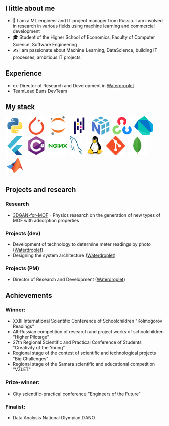 ## I little about me

- 🔭 I am a ML engineer and IT project manager from Russia. I am involved in research in various fields using machine learning and commercial development
- 🎓 Student of the Higher School of Economics, Faculty of Computer Science, Software Engineering 
- ✍️ I am passionate about Machine Learning, DataScience, building IT processes, ambitious IT projects

## Experience

- ex-Director of Research and Development in [Waterdroplet](https://waterdroplet.ru)
- TeamLead Buns DevTeam

## My stack
<div>
  <img src="https://github.com/devicons/devicon/blob/master/icons/python/python-original.svg" title="python" alt="python" width="60" height="60"/>&nbsp;
  <img src="https://github.com/devicons/devicon/blob/master/icons/pytorch/pytorch-original.svg" title="pytorch" alt="pytorch" width="60" height="60"/>&nbsp
  <img src="https://github.com/devicons/devicon/blob/master/icons/jupyter/jupyter-original.svg" title="jupyter" alt="jupyter" width="60" height="60"/>&nbsp
  <img src="https://github.com/devicons/devicon/blob/master/icons/pandas/pandas-original.svg" title="pandas" alt="pandas" width="60" height="60"/>&nbsp
  <img src="https://github.com/devicons/devicon/blob/master/icons/numpy/numpy-original.svg" title="numpy" alt="numpy" width="60" height="60"/>&nbsp
  <img src="https://github.com/devicons/devicon/blob/master/icons/opencv/opencv-original.svg" title="opencv" alt="opencv" width="60" height="60"/>&nbsp
  <img src="https://github.com/devicons/devicon/blob/master/icons/dart/dart-original.svg" title="dart" alt="dart" width="60" height="60"/>&nbsp;
  <img src="https://github.com/devicons/devicon/blob/master/icons/flutter/flutter-original.svg" title="flutter" alt="flutter" width="60" height="60"/>&nbsp;
  <img src="https://github.com/devicons/devicon/blob/master/icons/csharp/csharp-original.svg" title="csharp" alt="csharp" width="60" height="60"/>&nbsp;
  <img src="https://github.com/devicons/devicon/blob/master/icons/nginx/nginx-original.svg" title="nginx" alt="nginx" width="60" height="60"/>&nbsp
  <img src="https://github.com/devicons/devicon/blob/master/icons/mysql/mysql-original.svg" title="mysql" alt="mysql" width="40" height="60"/>&nbsp
  <img src="https://github.com/devicons/devicon/blob/master/icons/linux/linux-original.svg" title="linux" alt="linux" width="60" height="60"/>&nbsp
  <img src="https://github.com/devicons/devicon/blob/master/icons/git/git-original.svg" title="git" alt="git" width="60" height="60"/>&nbsp
  <img src="https://github.com/devicons/devicon/blob/master/icons/mongodb/mongodb-original.svg" title="mongodb" alt="mongodb" width="60" height="60"/>&nbsp
  <img src="https://github.com/devicons/devicon/blob/master/icons/matlab/matlab-original.svg" title="matlab" alt="matlab" width="60" height="60"/>&nbsp
</div>

## Projects and research

### Research
 - [3DGAN-for-MOF](https://github.com/Gruz2520/3DGAN-for-MOF) - Physics research on the generation of new types of MOF with adsorption properties
### Projects (dev)
 - Development of technology to determine meter readings by photo ([Waterdroplet](https://waterdroplet.ru))
 - Designing the system architecture ([Waterdroplet](https://waterdroplet.ru))
### Projects (PM)
 - Director of Research and Development ([Waterdroplet](https://waterdroplet.ru))

## Achievements
### Winner:
 - XXIII International Scientific Conference of Schoolchildren "Kolmogorov Readings"
 - All-Russian competition of research and project works of schoolchildren "Higher Pilotage"
 - 27th Regional Scientific and Practical Conference of Students "Creativity of the Young"
 - Regional stage of the contest of scientific and technological projects "Big Challenges"
 - Regional stage of the Samara scientific and educational competition "VZLET"
### Prize-winner:
 - City scientific-practical conference "Engineers of the Future" 
### Finalist:
 - Data Analysis National Olympiad DANO


<!--
**Gruz2520/Gruz2520** is a ✨ _special_ ✨ repository because its `README.md` (this file) appears on your GitHub profile.

Here are some ideas to get you started:

- 🔭 I’m currently working on ...
- 🌱 I’m currently learning ...
- 👯 I’m looking to collaborate on ...
- 🤔 I’m looking for help with ...
- 💬 Ask me about ...
- 📫 How to reach me: ...
- 😄 Pronouns: ...
- ⚡ Fun fact: ...
-->
